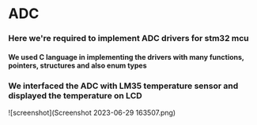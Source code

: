 # ADC
### Here we're required to implement ADC drivers for stm32 mcu 
#### We used C language in implementing the drivers with many functions, pointers, structures and also enum types
### We interfaced the ADC with LM35 temperature sensor and displayed the temperature on LCD
![screenshot](Screenshot 2023-06-29 163507.png)

